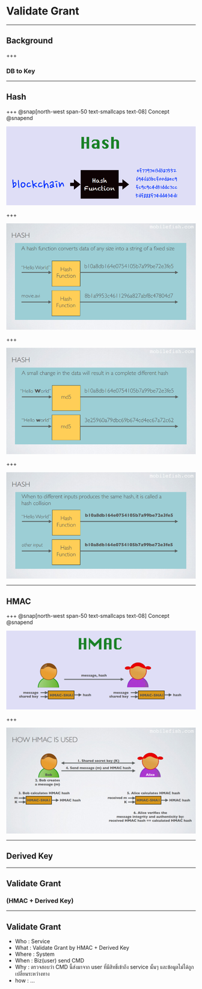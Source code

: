 # Validate **Grant**

---

## Background

+++

### DB to Key

---

## Hash

+++
@snap[north-west span-50 text-smallcaps text-08]
Concept
@snapend

![](assets/img/HashConcept.PNG)

+++

![](assets/img/Hash1.PNG)

+++

![](assets/img/Hash2.PNG)

+++

![](assets/img/Hash3.PNG)

---

## HMAC

+++
@snap[north-west span-50 text-smallcaps text-08]
Concept
@snapend

![](assets/img/HMACConcept.PNG)

+++

![](assets/img/HowToHMACUse.PNG)

---

## Derived Key

---

## Validate Grant
### (HMAC + Derived Key)

---

## Validate Grant

- Who   : Service
- What  : Validate Grant by HMAC + Derived Key
- Where : System
- When  : Biz(user) send CMD
- Why   : ตรวจสอบว่า CMD นี้ส่งมาจาก user ที่มีสิทธิ์เข้าถึง service นั้นๆ และข้อมูลไม่ได้ถูกเปลี่ยนระหว่างทาง
- how   : ...